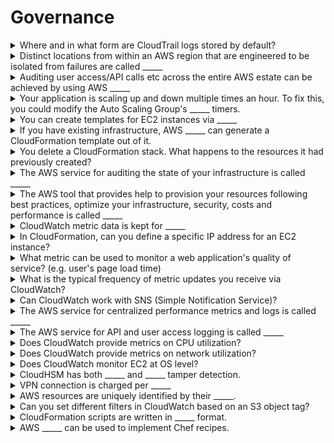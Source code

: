 # Governance 

<details>
<summary>Where and in what form are CloudTrail logs stored by default?</summary>
In S3, encrypted.
<br></details>

<details>
<summary>Distinct locations from within an AWS region that are engineered to be isolated from failures are called _____</summary>
Availability Zones
<br></details>

<details>
<summary>Auditing user access/API calls etc across the entire AWS estate can be achieved by using AWS _____</summary>
CloudTrail
<br></details>

<details>
<summary>Your application is scaling up and down multiple times an hour. To fix this, you could modify the Auto Scaling Group's _____ timers.</summary>
cooldown
<br></details>

<details>
<summary>You can create templates for EC2 instances via _____</summary>
CloudFormation
<br></details>

<details>
<summary>If you have existing infrastructure, AWS _____ can generate a CloudFormation template out of it.</summary>
CloudFormer
<br></details>

<details>
<summary>You delete a CloudFormation stack. What happens to the resources it had previously created?</summary>
They are removed with it
<br></details>

<details>
<summary>The AWS service for auditing the state of your infrastructure is called _____</summary>
AWS Config
<br></details>

<details>
<summary>The AWS tool that provides help to provision your resources following best practices, optimize your infrastructure, security, costs and performance is called _____</summary>
Trusted Advisor
<br></details>

<details>
<summary>CloudWatch metric data is kept for _____</summary>
2 weeks
<br></details>

<details>
<summary>In CloudFormation, can you define a specific IP address for an EC2 instance?</summary>
Yes
<br></details>

<details>
<summary>What metric can be used to monitor a web application's quality of service? (e.g. user's page load time)</summary>
The application's ELB latency
<br></details>

<details>
<summary>What is the typical frequency of metric updates you receive via CloudWatch?</summary>
Every 5 minutes (on AWS Free Tier)
<br></details>

<details>
<summary>Can CloudWatch work with SNS (Simple Notification Service)?</summary>
Yes
<br></details>

<details>
<summary>The AWS service for centralized performance metrics and logs is called _____</summary>
CloudWatch
<br></details>

<details>
<summary>The AWS service for API and user access logging is called _____</summary>
CloudTrail
<br></details>

<details>
<summary>Does CloudWatch provide metrics on CPU utilization?</summary>
Yes
<br></details>

<details>
<summary>Does CloudWatch provide metrics on network utilization?</summary>
Yes
<br></details>

<details>
<summary>Does CloudWatch monitor EC2 at OS level?</summary>
No - at hypervisor level.
<br></details>

<details>
<summary>CloudHSM has both _____ and _____ tamper detection.</summary>
physical&nbsp;
logical
<br></details>

<details>
<summary>VPN connection is charged per _____</summary>
hour
<br></details>

<details>
<summary>AWS resources are uniquely identified by their _____.</summary>
Amazon Resource Name (ARN)
<br></details>

<details>
<summary>Can you set different filters in CloudWatch based on an S3 object tag?</summary>
Yes
<br></details>

<details>
<summary>CloudFormation scripts are written in _____ format.</summary>
YAML / JSON
<br></details>

<details>
<summary>AWS _____ can be used to implement Chef recipes.</summary>
Opsworks
<br></details>

